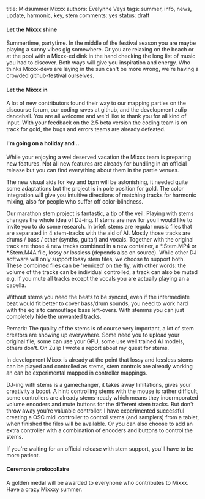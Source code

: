 title: Midsummer Mixxx
authors: Evelynne Veys
tags: summer, info, news, update, harmonic, key, stem
comments: yes
status: draft

#### Let the Mixxx shine

Summertime, partytime. In the middle of the festival season you are maybe playing a sunny vibes gig somewhere.
Or you are relaxing on the beach or at the pool with a Mixxx-ed dink in the hand checking the long list of music you had to discover.
Both ways will give you inspiration and energy.
Who thinks Mixxx-devs are laying in the sun can't be more wrong, we're having a crowded github-festival ourselves.

#### Let the Mixxx in

A lot of new contributors found their way to our mapping parties on the discourse forum, our coding raves at github,
and the development zulip dancehall. You are all welcome and we'd like to thank you for all kind of input.
With your feedback on the 2.5 beta version the coding team is on track for gold, the bugs and errors teams are already defeated.

#### I'm going on a holiday and ..

While your enjoying a wel deserved vacation the Mixxx team is preparing new features.
Not all new features are already for bundling in an official release but you can find everything about them in the partie venues.

The new visual aids for key and bpm will be astonishing, it needed quite some adaptations but the project is in pole position for gold.
The color integration will give you intuitive directions of matching tracks for harmonic mixing, also for people who suffer off color-blindness.

Our marathon stem project is fantastic, a tip of the veil:
Playing with stems changes the whole idea of DJ-ing. If stems are new for you I would like to invite you to do some research.
In brief: stems are regular music files that are separated in 4 stem-tracks with the aid of AI.
Mostly those tracks are drums / bass / other (synths, guitar) and vocals. Together with the original track are those 4 new tracks
combined in a new container, a *.Stem.MP4 or *.Stem.M4A file, lossy or lossless (depends also on source).
While other DJ software will only support lossy stem files, we choose to support both.
These combined files can be 'remixed' on the fly, with other words: the volume of the tracks can be individual controlled,
a track can also be muted e.g. if you mute all tracks except the vocals you are actually playing an a capella.

Without stems you need the beats to be synced, even if the intermediate beat would fit better to cover bass/drum sounds,
you need to work hard with the eq's to camouflage bass left-overs. With stemms you can just completely hide the unwanted tracks.

Remark: The quality of the stems is of course very important, a lot of stem creators are showing up everywhere.
Some need you to upload your original file, some can use your GPU, some use well trained AI models, others don't.
On Zulip I wrote a report about my quest for stems.

In development Mixxx is already at the point that lossy and lossless stems can be played and controlled as stems, stem controls are already 
working an can be experimental mapped in controller mappings.

DJ-ing with stems is a gamechanger, it takes away limitations, gives your creativity a boost.
A hint: controlling stems with the mouse is rather difficult, some controllers are already stems-ready which means they incormporated
volume encoders and mute buttons for the different stem tracks. But don't throw away you're valuable controller.
I have experimented successful creating a OSC midi controller to control stems (and samplers) from a tablet, when finished the files will be available.
Or you can also choose to add an extra controller with a combination of encoders and buttons to control the stems.

If you're waiting for an official release with stem support, you'll have to be more patient.

#### Ceremonie protocollaire

A golden medal will be awarded to everynone who contributes to Mixxx.
Have a crazy Mixxxy summer.
